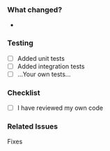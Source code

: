 ### What changed?
-

### Testing
- [ ] Added unit tests
- [ ] Added integration tests
- [ ] ...Your own tests...

### Checklist
- [ ] I have reviewed my own code

### Related Issues
Fixes 
